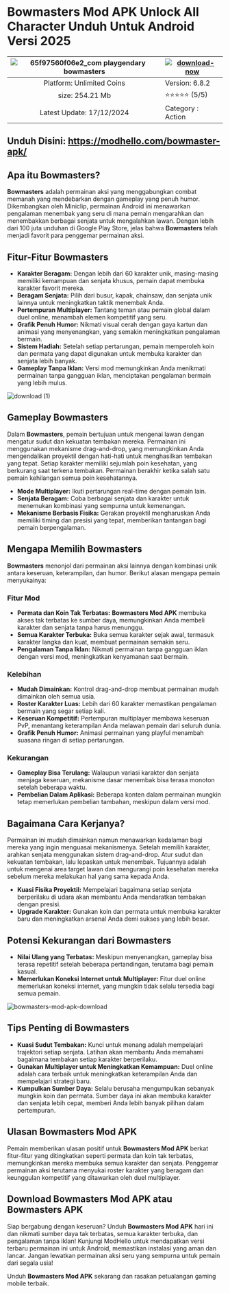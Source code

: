 # Bowmasters Mod APK Unlock All Character Unduh Untuk Android Versi 2025


| ![65f97560f06e2_com playgendary bowmasters](https://github.com/user-attachments/assets/2940ad08-ec1e-4cef-8428-f4f42dc2e159) | [![download-now](https://github.com/user-attachments/assets/22657e67-9d2d-46af-a41a-5d365d2ddc1f)](https://modhello.com/bowmaster-apk/)  |
|:-------------------------------------------------:|-----------------------|
| Platform: Unlimited Coins                      | Version: 6.8.2    |
| size: 254.21 Mb                                | ⭐️⭐️⭐️⭐️⭐️ (5/5) |
| Latest Update: 17/12/2024                      | Category : Action |

## Unduh Disini: https://modhello.com/bowmaster-apk/

## Apa itu Bowmasters?

**Bowmasters** adalah permainan aksi yang menggabungkan combat memanah yang mendebarkan dengan gameplay yang penuh humor. Dikembangkan oleh Miniclip, permainan Android ini menawarkan pengalaman menembak yang seru di mana pemain mengarahkan dan menembakkan berbagai senjata untuk mengalahkan lawan. Dengan lebih dari 100 juta unduhan di Google Play Store, jelas bahwa **Bowmasters** telah menjadi favorit para penggemar permainan aksi.

## Fitur-Fitur Bowmasters

- **Karakter Beragam:** Dengan lebih dari 60 karakter unik, masing-masing memiliki kemampuan dan senjata khusus, pemain dapat membuka karakter favorit mereka. 
- **Beragam Senjata:** Pilih dari busur, kapak, chainsaw, dan senjata unik lainnya untuk meningkatkan taktik menembak Anda. 
- **Pertempuran Multiplayer:** Tantang teman atau pemain global dalam duel online, menambah elemen kompetitif yang seru. 
- **Grafik Penuh Humor:** Nikmati visual cerah dengan gaya kartun dan animasi yang menyenangkan, yang semakin meningkatkan pengalaman bermain.
- **Sistem Hadiah:** Setelah setiap pertarungan, pemain memperoleh koin dan permata yang dapat digunakan untuk membuka karakter dan senjata lebih banyak.
- **Gameplay Tanpa Iklan:** Versi mod memungkinkan Anda menikmati permainan tanpa gangguan iklan, menciptakan pengalaman bermain yang lebih mulus.

![download (1)](https://github.com/user-attachments/assets/275e7559-3700-4dc8-b09d-bd0584f2941b)


## Gameplay Bowmasters

Dalam **Bowmasters**, pemain bertujuan untuk mengenai lawan dengan mengatur sudut dan kekuatan tembakan mereka. Permainan ini menggunakan mekanisme drag-and-drop, yang memungkinkan Anda mengendalikan proyektil dengan hati-hati untuk menghasilkan tembakan yang tepat. Setiap karakter memiliki sejumlah poin kesehatan, yang berkurang saat terkena tembakan. Permainan berakhir ketika salah satu pemain kehilangan semua poin kesehatannya.

- **Mode Multiplayer:** Ikuti pertarungan real-time dengan pemain lain.
- **Senjata Beragam:** Coba berbagai senjata dan karakter untuk menemukan kombinasi yang sempurna untuk kemenangan.
- **Mekanisme Berbasis Fisika:** Gerakan proyektil mengharuskan Anda memiliki timing dan presisi yang tepat, memberikan tantangan bagi pemain berpengalaman.

## Mengapa Memilih Bowmasters

**Bowmasters** menonjol dari permainan aksi lainnya dengan kombinasi unik antara keseruan, keterampilan, dan humor. Berikut alasan mengapa pemain menyukainya:

### Fitur Mod

- **Permata dan Koin Tak Terbatas:** **Bowmasters Mod APK** membuka akses tak terbatas ke sumber daya, memungkinkan Anda membeli karakter dan senjata tanpa harus menunggu.
- **Semua Karakter Terbuka:** Buka semua karakter sejak awal, termasuk karakter langka dan kuat, membuat permainan semakin seru.
- **Pengalaman Tanpa Iklan:** Nikmati permainan tanpa gangguan iklan dengan versi mod, meningkatkan kenyamanan saat bermain.

### Kelebihan

- **Mudah Dimainkan:** Kontrol drag-and-drop membuat permainan mudah dimainkan oleh semua usia.
- **Roster Karakter Luas:** Lebih dari 60 karakter memastikan pengalaman bermain yang segar setiap kali.
- **Keseruan Kompetitif:** Pertempuran multiplayer membawa keseruan PvP, menantang keterampilan Anda melawan pemain dari seluruh dunia.
- **Grafik Penuh Humor:** Animasi permainan yang playful menambah suasana ringan di setiap pertarungan.

### Kekurangan

- **Gameplay Bisa Terulang:** Walaupun variasi karakter dan senjata menjaga keseruan, mekanisme dasar menembak bisa terasa monoton setelah beberapa waktu.
- **Pembelian Dalam Aplikasi:** Beberapa konten dalam permainan mungkin tetap memerlukan pembelian tambahan, meskipun dalam versi mod.

## Bagaimana Cara Kerjanya?

Permainan ini mudah dimainkan namun menawarkan kedalaman bagi mereka yang ingin menguasai mekanismenya. Setelah memilih karakter, arahkan senjata menggunakan sistem drag-and-drop. Atur sudut dan kekuatan tembakan, lalu lepaskan untuk menembak. Tujuannya adalah untuk mengenai area target lawan dan mengurangi poin kesehatan mereka sebelum mereka melakukan hal yang sama kepada Anda.

- **Kuasi Fisika Proyektil:** Mempelajari bagaimana setiap senjata berperilaku di udara akan membantu Anda mendaratkan tembakan dengan presisi.
- **Upgrade Karakter:** Gunakan koin dan permata untuk membuka karakter baru dan meningkatkan arsenal Anda demi sukses yang lebih besar.
  
## Potensi Kekurangan dari Bowmasters

- **Nilai Ulang yang Terbatas:** Meskipun menyenangkan, gameplay bisa terasa repetitif setelah beberapa pertandingan, terutama bagi pemain kasual.
- **Memerlukan Koneksi Internet untuk Multiplayer:** Fitur duel online memerlukan koneksi internet, yang mungkin tidak selalu tersedia bagi semua pemain.

![bowmasters-mod-apk-download](https://github.com/user-attachments/assets/8ba8182a-68ef-4b16-9e4c-c7ae8ea76ff3)


## Tips Penting di Bowmasters

- **Kuasi Sudut Tembakan:** Kunci untuk menang adalah mempelajari trajektori setiap senjata. Latihan akan membantu Anda memahami bagaimana tembakan setiap karakter berperilaku.
- **Gunakan Multiplayer untuk Meningkatkan Kemampuan:** Duel online adalah cara terbaik untuk meningkatkan keterampilan Anda dan mempelajari strategi baru.
- **Kumpulkan Sumber Daya:** Selalu berusaha mengumpulkan sebanyak mungkin koin dan permata. Sumber daya ini akan membuka karakter dan senjata lebih cepat, memberi Anda lebih banyak pilihan dalam pertempuran.

## Ulasan Bowmasters Mod APK

Pemain memberikan ulasan positif untuk **Bowmasters Mod APK** berkat fitur-fitur yang ditingkatkan seperti permata dan koin tak terbatas, memungkinkan mereka membuka semua karakter dan senjata. Penggemar permainan aksi terutama menyukai roster karakter yang beragam dan keunggulan kompetitif yang ditawarkan oleh duel multiplayer.

## Download Bowmasters Mod APK atau Bowmasters APK

Siap bergabung dengan keseruan? Unduh **Bowmasters Mod APK** hari ini dan nikmati sumber daya tak terbatas, semua karakter terbuka, dan pengalaman tanpa iklan! Kunjungi ModHello untuk mendapatkan versi terbaru permainan ini untuk Android, memastikan instalasi yang aman dan lancar. Jangan lewatkan permainan aksi seru yang sempurna untuk pemain dari segala usia!

Unduh **Bowmasters Mod APK** sekarang dan rasakan petualangan gaming mobile terbaik.
